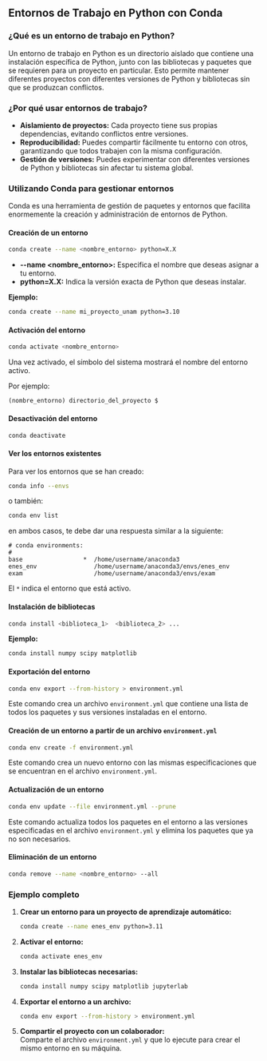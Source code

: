 ## Entornos de Trabajo en Python con Conda

### ¿Qué es un entorno de trabajo en Python?
Un entorno de trabajo en Python es un directorio aislado que contiene una instalación específica de Python, junto con las bibliotecas y paquetes que se requieren para un proyecto en particular. Esto permite mantener diferentes proyectos con diferentes versiones de Python y bibliotecas sin que se produzcan conflictos.

### ¿Por qué usar entornos de trabajo?
* **Aislamiento de proyectos:** Cada proyecto tiene sus propias dependencias, evitando conflictos entre versiones.
* **Reproducibilidad:** Puedes compartir fácilmente tu entorno con otros, garantizando que todos trabajen con la misma configuración.
* **Gestión de versiones:** Puedes experimentar con diferentes versiones de Python y bibliotecas sin afectar tu sistema global.

### Utilizando Conda para gestionar entornos
Conda es una herramienta de gestión de paquetes y entornos que facilita enormemente la creación y administración de entornos de Python.

#### Creación de un entorno
```bash
conda create --name <nombre_entorno> python=X.X
```
* **--name <nombre_entorno>:** Especifica el nombre que deseas asignar a tu entorno.
* **python=X.X:** Indica la versión exacta de Python que deseas instalar.

**Ejemplo:**
```bash
conda create --name mi_proyecto_unam python=3.10
```

#### Activación del entorno
```bash
conda activate <nombre_entorno>
```
Una vez activado, el símbolo del sistema mostrará el nombre del entorno activo.

Por ejemplo:
```
(nombre_entorno) directorio_del_proyecto $
```

#### Desactivación del entorno
```bash
conda deactivate
```

#### Ver los entornos existentes
Para ver los entornos que se han creado:
```bash
conda info --envs
```
o también:
```bash
conda env list
```
en ambos casos, te debe dar una respuesta similar a la siguiente:
```shell
# conda environments:
#
base                 *  /home/username/anaconda3
enes_env                /home/username/anaconda3/envs/enes_env
exam                    /home/username/anaconda3/envs/exam
```
El `*` indica el entorno que está activo.

#### Instalación de bibliotecas
```bash
conda install <biblioteca_1>  <biblioteca_2> ...
```
**Ejemplo:**
```bash
conda install numpy scipy matplotlib
```

#### Exportación del entorno
```bash
conda env export --from-history > environment.yml
```
Este comando crea un archivo `environment.yml` que contiene una lista de todos los paquetes y sus versiones instaladas en el entorno.

#### Creación de un entorno a partir de un archivo `environment.yml`
```bash
conda env create -f environment.yml
```
Este comando crea un nuevo entorno con las mismas especificaciones que se encuentran en el archivo `environment.yml`.

#### Actualización de un entorno
```bash
conda env update --file environment.yml --prune
```
Este comando actualiza todos los paquetes en el entorno a las versiones especificadas en el archivo `environment.yml` y elimina los paquetes que ya no son necesarios.

#### Eliminación de un entorno
```bash
conda remove --name <nombre_entorno> --all
```

### Ejemplo completo
1. **Crear un entorno para un proyecto de aprendizaje automático:**
   ```bash
   conda create --name enes_env python=3.11
   ```
2. **Activar el entorno:**
   ```bash
   conda activate enes_env
   ```
3. **Instalar las bibliotecas necesarias:**
   ```bash
   conda install numpy scipy matplotlib jupyterlab
   ```
4. **Exportar el entorno a un archivo:**
   ```bash
   conda env export --from-history > environment.yml
   ```
5. **Compartir el proyecto con un colaborador:**  
   Comparte el archivo `environment.yml` y que lo ejecute para crear el mismo entorno en su máquina.
